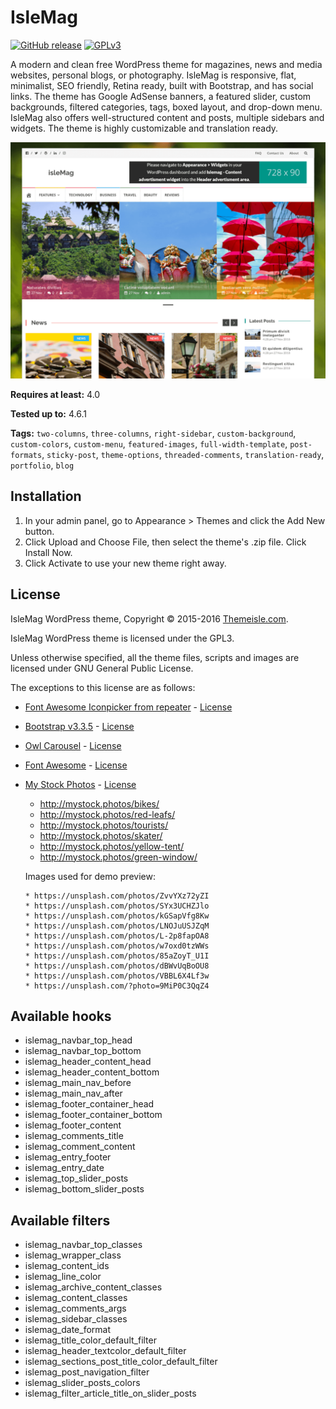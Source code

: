 # IsleMag

[![GitHub release](https://img.shields.io/github/release/Codeinwp/islemag.svg?maxAge=2592000)](https://github.com/Codeinwp/islemag/releases)
[![GPLv3](https://img.shields.io/aur/license/yaourt.svg?maxAge=2592000)](https://www.gnu.org/licenses/gpl-3.0.html)

A modern and clean free WordPress theme for magazines, news and media websites, personal blogs, or photography. IsleMag is responsive, flat, minimalist, SEO friendly, Retina ready, built with Bootstrap, and has social links. The theme has Google AdSense banners, a featured slider, custom backgrounds, filtered categories, tags, boxed layout, and drop-down menu. IsleMag also offers well-structured content and posts, multiple sidebars and widgets. The theme is highly customizable and translation ready.

![Screenshot](screenshot.png)

**Requires at least:** 4.0

**Tested up to:** 4.6.1

**Tags:** `two-columns`, `three-columns`, `right-sidebar`, `custom-background`, `custom-colors`, `custom-menu`, `featured-images`, `full-width-template`, `post-formats`, `sticky-post`, `theme-options`, `threaded-comments`, `translation-ready`, `portfolio`, `blog`

## Installation

1. In your admin panel, go to Appearance > Themes and click the Add New button.
2. Click Upload and Choose File, then select the theme's .zip file. Click Install Now.
3. Click Activate to use your new theme right away.

## License

IsleMag WordPress theme, Copyright © 2015-2016 [Themeisle.com](http://themeisle.com/).

IsleMag WordPress theme is licensed under the GPL3.

Unless otherwise specified, all the theme files, scripts and images are licensed under GNU General Public License.

The exceptions to this license are as follows:
- [Font Awesome Iconpicker from repeater](https://github.com/itsjavi/fontawesome-iconpicker) - [License](https://github.com/itsjavi/fontawesome-iconpicker/blob/master/LICENSE)
- [Bootstrap v3.3.5](http://getbootstrap.com) - [License](https://github.com/twbs/bootstrap#copyright-and-license)
- [Owl Carousel](https://github.com/OwlCarousel2/OwlCarousel2) - [License](https://github.com/OwlCarousel2/OwlCarousel2/blob/develop/LICENSE)
- [Font Awesome](https://github.com/FortAwesome/Font-Awesome) - [License](https://github.com/FortAwesome/Font-Awesome#license)
- [My Stock Photos](http://mystock.photos/) - [License](http://mystock.photos/license/)
  - http://mystock.photos/bikes/
  - http://mystock.photos/red-leafs/
  - http://mystock.photos/tourists/
  - http://mystock.photos/skater/
  - http://mystock.photos/yellow-tent/
  - http://mystock.photos/green-window/
  
  Images used for demo preview:
  
      * https://unsplash.com/photos/ZvvYXz72yZI   
      * https://unsplash.com/photos/SYx3UCHZJlo
      * https://unsplash.com/photos/kGSapVfg8Kw
      * https://unsplash.com/photos/LNOJuUSJZqM
      * https://unsplash.com/photos/L-2p8fapOA8
      * https://unsplash.com/photos/w7oxd0tzWWs
      * https://unsplash.com/photos/85aZoyT_U1I
      * https://unsplash.com/photos/dBWvUqBoOU8
      * https://unsplash.com/photos/VBBL6X4Lf3w
      * https://unsplash.com/?photo=9MiP0C3QqZ4
  
## Available hooks

- islemag_navbar_top_head
- islemag_navbar_top_bottom
- islemag_header_content_head
- islemag_header_content_bottom
- islemag_main_nav_before
- islemag_main_nav_after
- islemag_footer_container_head
- islemag_footer_container_bottom
- islemag_footer_content
- islemag_comments_title
- islemag_comment_content
- islemag_entry_footer
- islemag_entry_date
- islemag_top_slider_posts
- islemag_bottom_slider_posts

## Available filters

- islemag_navbar_top_classes
- islemag_wrapper_class
- islemag_content_ids
- islemag_line_color
- islemag_archive_content_classes
- islemag_content_classes
- islemag_comments_args
- islemag_sidebar_classes
- islemag_date_format
- islemag_title_color_default_filter
- islemag_header_textcolor_default_filter
- islemag_sections_post_title_color_default_filter
- islemag_post_navigation_filter
- islemag_slider_posts_colors
- islemag_filter_article_title_on_slider_posts

